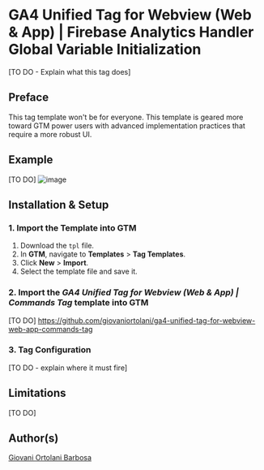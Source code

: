 # GA4 Unified Tag for Webview (Web & App) | Firebase Analytics Handler Global Variable Initialization
[TO DO - Explain what this tag does]

## Preface
This tag template won't be for everyone. This template is geared more toward GTM power users with advanced implementation practices that require a more robust UI.

## Example
[TO DO]
![image](https://github.com/user-attachments/assets/d95c1fe9-b9b5-4c49-8ea6-3da1b37f0d90)

## Installation & Setup
### 1. Import the Template into GTM
1. Download the `tpl` file.
2. In **GTM**, navigate to **Templates** > **Tag Templates**.
3. Click **New** > **Import**.
4. Select the template file and save it.

### 2. Import the *GA4 Unified Tag for Webview (Web & App) | Commands Tag* template into GTM
[TO DO]
https://github.com/giovaniortolani/ga4-unified-tag-for-webview-web-app-commands-tag

### 3. Tag Configuration
[TO DO - explain where it must fire]

## Limitations
[TO DO]

## Author(s)
[Giovani Ortolani Barbosa](https://www.linkedin.com/in/giovani-ortolani-barbosa/)
